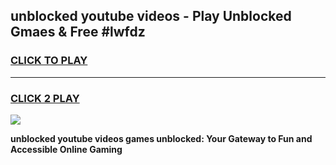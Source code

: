 
## unblocked youtube videos - Play Unblocked Gmaes & Free #lwfdz
<h3>
<a href="https://news.freeplayer.one?title=unblocked_youtube_videos&ref=03M">CLICK TO PLAY</a></h3>
<hr>

<h3>
<a href="https://news.freeplayer.one?title=unblocked_youtube_videos&ref=03M">CLICK 2 PLAY</a>
  
</h3>

<a href="https://news.freeplayer.one?title=unblocked_youtube_videos&ref=03M"><img src="https://clearcache.store/games.png"></a>


**unblocked youtube videos games unblocked: Your Gateway to Fun and Accessible Online Gaming**
